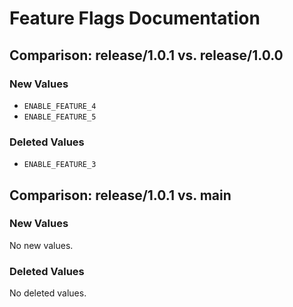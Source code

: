 # Feature Flags Documentation

## Comparison: release/1.0.1 vs. release/1.0.0
### New Values
- `ENABLE_FEATURE_4`
- `ENABLE_FEATURE_5`

### Deleted Values
- `ENABLE_FEATURE_3`
## Comparison: release/1.0.1 vs. main
### New Values
No new values.

### Deleted Values
No deleted values.
